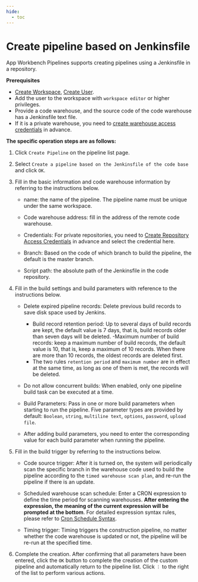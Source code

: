 ```yaml
---
hide:
  - toc
---
```


# Create pipeline based on Jenkinsfile

App Workbench Pipelines supports creating pipelines using a Jenkinsfile in a repository.

**Prerequisites**

- [Create Workspace](../../../../ghippo/user-guide/workspace/workspace.md), [Create User](../../../../ghippo/user-guide/access-control/user.md).
- Add the user to the workspace with `workspace editor` or higher privileges.
- Provide a code warehouse, and the source code of the code warehouse has a Jenkinsfile text file.
- If it is a private warehouse, you need to [create warehouse access credentials](../credential.md) in advance.

**The specific operation steps are as follows:**

1. Click `Create Pipeline` on the pipeline list page.

    <!--![]()screenshots-->

2. Select `Create a pipeline based on the Jenkinsfile of the code base` and click `OK`.

    <!--![]()screenshots-->

3. Fill in the basic information and code warehouse information by referring to the instructions below.

    - name: the name of the pipeline. The pipeline name must be unique under the same workspace.
    - Code warehouse address: fill in the address of the remote code warehouse.
    - Credentials: For private repositories, you need to [Create Repository Access Credentials](../credential.md) in advance and select the credential here.
    - Branch: Based on the code of which branch to build the pipeline, the default is the master branch.
    - Script path: the absolute path of the Jenkinsfile in the code repository.

        <!--![]()screenshots-->

4. Fill in the build settings and build parameters with reference to the instructions below.

    - Delete expired pipeline records: Delete previous build records to save disk space used by Jenkins.

        - Build record retention period: Up to several days of build records are kept, the default value is 7 days, that is, build records older than seven days will be deleted.
        -Maximum number of build records: keep a maximum number of build records, the default value is 10, that is, keep a maximum of 10 records. When there are more than 10 records, the oldest records are deleted first.
        - The two rules `retention period` and `maximum number` are in effect at the same time, as long as one of them is met, the records will be deleted.

    - Do not allow concurrent builds: When enabled, only one pipeline build task can be executed at a time.
    - Build Parameters: Pass in one or more build parameters when starting to run the pipeline. Five parameter types are provided by default: `Boolean`, `string`, `multiline text`, `options`, `password`, `upload file`.
    - After adding build parameters, you need to enter the corresponding value for each build parameter when running the pipeline.

        <!--![]()screenshots-->

5. Fill in the build trigger by referring to the instructions below.

    - Code source trigger: After it is turned on, the system will periodically scan the specific branch in the warehouse code used to build the pipeline according to the `timed warehouse scan plan`, and re-run the pipeline if there is an update.
    - Scheduled warehouse scan schedule: Enter a CRON expression to define the time period for scanning warehouses. **After entering the expression, the meaning of the current expression will be prompted at the bottom**. For detailed expression syntax rules, please refer to [Cron Schedule Syntax](https://kubernetes.io/docs/concepts/workloads/controllers/cron-jobs/#cron-schedule-syntax).
    - Timing trigger: Timing triggers the construction pipeline, no matter whether the code warehouse is updated or not, the pipeline will be re-run at the specified time.

        <!--![]()screenshots-->

6. Complete the creation. After confirming that all parameters have been entered, click the `OK` button to complete the creation of the custom pipeline and automatically return to the pipeline list. Click `︙` to the right of the list to perform various actions.

    <!--![]()screenshots-->